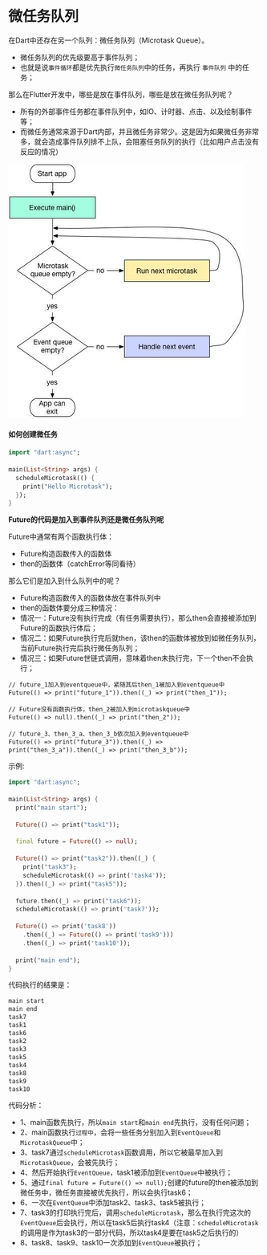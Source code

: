 # 微任务队列

在Dart中还存在另一个队列：微任务队列（Microtask Queue）。

- 微任务队列的优先级要高于事件队列；
- 也就是说`事件循环`都是优先执行`微任务队列`中的任务，再执行 `事件队列` 中的任务；

那么在Flutter开发中，哪些是放在事件队列，哪些是放在微任务队列呢？

- 所有的外部事件任务都在事件队列中，如IO、计时器、点击、以及绘制事件等；
- 而微任务通常来源于Dart内部，并且微任务非常少。这是因为如果微任务非常多，就会造成事件队列排不上队，会阻塞任务队列的执行（比如用户点击没有反应的情况）

![](images/1.jpg)

#### 如何创建微任务

```dart
import "dart:async";

main(List<String> args) {
  scheduleMicrotask(() {
    print("Hello Microtask");
  });
}
```

**Future的代码是加入到事件队列还是微任务队列呢**

Future中通常有两个函数执行体：

- Future构造函数传入的函数体
- then的函数体（catchError等同看待）

那么它们是加入到什么队列中的呢？

- Future构造函数传入的函数体放在事件队列中
- then的函数体要分成三种情况：
- 情况一：Future没有执行完成（有任务需要执行），那么then会直接被添加到Future的函数执行体后；
- 情况二：如果Future执行完后就then，该then的函数体被放到如微任务队列，当前Future执行完后执行微任务队列；
- 情况三：如果Future世链式调用，意味着then未执行完，下一个then不会执行；

```
// future_1加入到eventqueue中，紧随其后then_1被加入到eventqueue中
Future(() => print("future_1")).then((_) => print("then_1"));

// Future没有函数执行体，then_2被加入到microtaskqueue中
Future(() => null).then((_) => print("then_2"));

// future_3、then_3_a、then_3_b依次加入到eventqueue中
Future(() => print("future_3")).then((_) => print("then_3_a")).then((_) => print("then_3_b"));
```

示例:  

```dart
import "dart:async";

main(List<String> args) {
  print("main start");

  Future(() => print("task1"));
	
  final future = Future(() => null);

  Future(() => print("task2")).then((_) {
    print("task3");
    scheduleMicrotask(() => print('task4'));
  }).then((_) => print("task5"));

  future.then((_) => print("task6"));
  scheduleMicrotask(() => print('task7'));

  Future(() => print('task8'))
    .then((_) => Future(() => print('task9')))
    .then((_) => print('task10'));

  print("main end");
}
```

代码执行的结果是：

```
main start
main end
task7
task1
task6
task2
task3
task5
task4
task8
task9
task10
```

代码分析：

- 1、main函数先执行，所以`main start`和`main end`先执行，没有任何问题；
- 2、main函数执行`过程中`，会将一些任务分别加入到`EventQueue`和`MicrotaskQueue`中；
- 3、task7通过`scheduleMicrotask`函数调用，所以它被最早加入到`MicrotaskQueue`，会被先执行；
- 4、然后开始执行`EventQueue`，task1被添加到`EventQueue`中被执行；
- 5、通过`final future = Future(() => null);`创建的future的then被添加到微任务中，微任务直接被优先执行，所以会执行task6；
- 6、一次在`EventQueue`中添加task2、task3、task5被执行；
- 7、task3的打印执行完后，调用`scheduleMicrotask`，那么在执行完这次的`EventQueue`后会执行，所以在task5后执行task4（注意：`scheduleMicrotask`的调用是作为task3的一部分代码，所以task4是要在task5之后执行的）
- 8、task8、task9、task10一次添加到`EventQueue`被执行；


